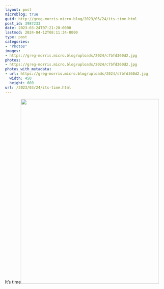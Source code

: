```yaml
---
layout: post
microblog: true
guid: http://greg-morris.micro.blog/2023/03/24/its-time.html
post_id: 3987233
date: 2023-03-24T07:21:20-0000
lastmod: 2024-04-12T08:11:34-0000
type: post
categories:
- "Photos"
images:
- https://greg-morris.micro.blog/uploads/2024/c7bfd360d2.jpg
photos:
- https://greg-morris.micro.blog/uploads/2024/c7bfd360d2.jpg
photos_with_metadata:
- url: https://greg-morris.micro.blog/uploads/2024/c7bfd360d2.jpg
  width: 450
  height: 600
url: /2023/03/24/its-time.html
---
```


It’s time<img src="uploads/2024/c7bfd360d2.jpg" width="450" height="600" alt="">
